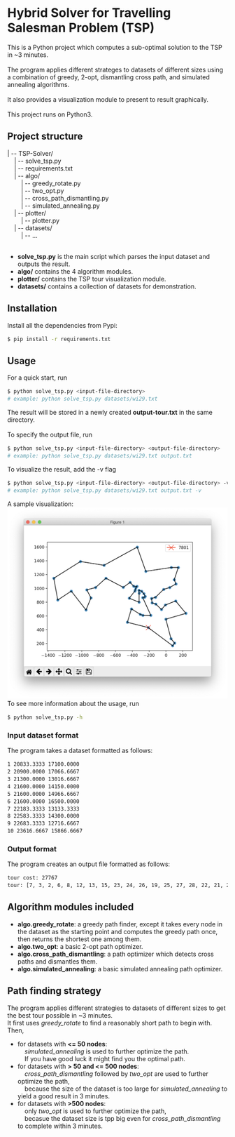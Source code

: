 # Hybrid Solver for Travelling Salesman Problem (TSP)
This is a Python project which computes a sub-optimal solution to the TSP in ~3 minutes.\
<br>
The program applies different strateges to datasets of different sizes using a combination of greedy, 2-opt, dismantling cross path, and simulated annealing algorithms.\
<br>
It also provides a visualization module to present to result graphically.\
<br>
This project runs on Python3.

## Project structure
| -- TSP-Solver/\
&nbsp;&nbsp;&nbsp;&nbsp;| -- solve_tsp.py\
&nbsp;&nbsp;&nbsp;&nbsp;| -- requirements.txt\
&nbsp;&nbsp;&nbsp;&nbsp;| -- algo/\
&nbsp;&nbsp;&nbsp;&nbsp;&nbsp;&nbsp;&nbsp;&nbsp;| -- greedy_rotate.py\
&nbsp;&nbsp;&nbsp;&nbsp;&nbsp;&nbsp;&nbsp;&nbsp;| -- two_opt.py\
&nbsp;&nbsp;&nbsp;&nbsp;&nbsp;&nbsp;&nbsp;&nbsp;| -- cross_path_dismantling.py\
&nbsp;&nbsp;&nbsp;&nbsp;&nbsp;&nbsp;&nbsp;&nbsp;| -- simulated_annealing.py\
&nbsp;&nbsp;&nbsp;&nbsp;| -- plotter/\
&nbsp;&nbsp;&nbsp;&nbsp;&nbsp;&nbsp;&nbsp;&nbsp;| -- plotter.py\
&nbsp;&nbsp;&nbsp;&nbsp;| -- datasets/\
&nbsp;&nbsp;&nbsp;&nbsp;&nbsp;&nbsp;&nbsp;&nbsp;| -- ...\
<br>
+ **solve_tsp.py** is the main script which parses the input dataset and outputs the result.
+ **algo/** contains the 4 algorithm modules.
+ **plotter/** contains the TSP tour visualization module.
+ **datasets/** contains a collection of datasets for demonstration.

## Installation
Install all the dependencies from Pypi:
```sh
$ pip install -r requirements.txt
```
## Usage
For a quick start, run
```sh
$ python solve_tsp.py <input-file-directory>
# example: python solve_tsp.py datasets/wi29.txt
```
The result will be stored in a newly created **output-tour.txt** in the same directory.\
<br>
To specify the output file, run
```sh
$ python solve_tsp.py <input-file-directory> <output-file-directory>
# example: python solve_tsp.py datasets/wi29.txt output.txt
```
To visualize the result, add the -v flag
```sh
$ python solve_tsp.py <input-file-directory> <output-file-directory> -v
# example: python solve_tsp.py datasets/wi29.txt output.txt -v
```
A sample visualization:\
![image](/images/fig1.png)
<br>
To see more information about the usage, run
```sh
$ python solve_tsp.py -h
```
### Input dataset format
The program takes a dataset formatted as follows:
```sh
1 20833.3333 17100.0000
2 20900.0000 17066.6667
3 21300.0000 13016.6667
4 21600.0000 14150.0000
5 21600.0000 14966.6667
6 21600.0000 16500.0000
7 22183.3333 13133.3333
8 22583.3333 14300.0000
9 22683.3333 12716.6667
10 23616.6667 15866.6667
```
### Output format
The program creates an output file formatted as follows:
```sh
tour cost: 27767
tour: [7, 3, 2, 6, 8, 12, 13, 15, 23, 24, 26, 19, 25, 27, 28, 22, 21, 20, 16, 17, 18, 14, 11, 9, 10, 5, 0, 1, 4, 7]
```

## Algorithm modules included
+ **algo.greedy_rotate**: a greedy path finder, except it takes every node in the dataset as the starting point and computes the greedy path once, then returns the shortest one among them.
+ **algo.two_opt**: a basic 2-opt path optimizer.
+ **algo.cross_path_dismantling**: a path optimizer which detects cross paths and dismantles them.
+ **algo.simulated_annealing**: a basic simulated annealing path optimizer.

## Path finding strategy
The program applies different strategies to datasets of different sizes to get the best tour possible in ~3 minutes.
<br>
It first uses *greedy_rotate* to find a reasonably short path to begin with.\
Then,
- for datasets with **<= 50 nodes**:\
&nbsp;&nbsp;&nbsp;&nbsp;*simulated_annealing* is used to further optimize the path.\
&nbsp;&nbsp;&nbsp;&nbsp;If you have good luck it might find you the optimal path.
- for datasets with **> 50 and <= 500 nodes**:\
&nbsp;&nbsp;&nbsp;&nbsp;*cross_path_dismantling* followed by *two_opt* are used to further optimize the path,\
&nbsp;&nbsp;&nbsp;&nbsp;because the size of the dataset is too large for *simulated_annealing* to yield a good result in 3 minutes.
- for datasets with **>500 nodes**:\
&nbsp;&nbsp;&nbsp;&nbsp;only *two_opt* is used to further optimize the path,\
&nbsp;&nbsp;&nbsp;&nbsp;becasue the dataset size is tpp big even for *cross_path_dismantling* to complete within 3 minutes.
